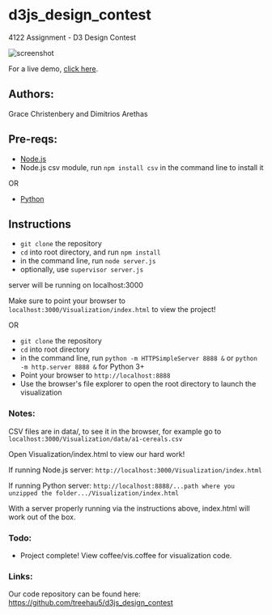 d3js_design_contest
===================

4122 Assignment - D3 Design Contest

![screenshot](https://raw.github.com/Glchriste/d3js_design_contest/master/Visualization/sample.png)

For a live demo, [click here](http://www.glchriste.com/D3Project/d3js_design_contest/Visualization/).

## Authors:
Grace Christenbery and Dimitrios Arethas

## Pre-reqs:

*  [Node.js](http://nodejs.org/dist/v0.10.20/node-v0.10.20.tar.gz)
*  Node.js csv module, run `npm install csv` in the command line to install it

OR

* [Python](http://www.python.org/download/)

## Instructions

* `git clone` the repository
* `cd` into root directory, and run `npm install`
* in the command line, run `node server.js`
* optionally, use `supervisor server.js`

server will be running on localhost:3000

Make sure to point your browser to `localhost:3000/Visualization/index.html` to view the project!

OR

* `git clone` the repository
* `cd` into root directory
* in the command line, run `python -m HTTPSimpleServer 8888 &` or `python -m http.server 8888 &` for Python 3+
* Point your browser to `http://localhost:8888`
* Use the browser's file explorer to open the root directory to launch the visualization

### Notes:

CSV files are in data/, to see it in the browser, for example
go to `localhost:3000/Visualization/data/a1-cereals.csv`

Open Visualization/index.html to view our hard work!

If running Node.js server:
`http://localhost:3000/Visualization/index.html`

If running Python server:
`http://localhost:8888/...path where you unzipped the folder.../Visualization/index.html`

With a server properly running via the instructions above, index.html will work out of the box.

### Todo:

* Project complete! View coffee/vis.coffee for visualization code.

### Links:

Our code repository can be found here: https://github.com/treehau5/d3js_design_contest
